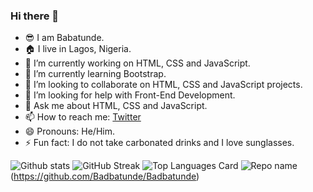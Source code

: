 ### Hi there 👋
- 😎 I am Babatunde.
- 🏠 I live in Lagos, Nigeria.
- 🔭 I’m currently working on HTML, CSS and JavaScript.
- 🌱 I’m currently learning Bootstrap.
- 👯 I’m looking to collaborate on HTML, CSS and JavaScript projects.
- 🤔 I’m looking for help with Front-End Development.
- 💬 Ask me about HTML, CSS and JavaScript.
- 📫 How to reach me: [Twitter](https://twitter.com/badbatunde)
- 😄 Pronouns: He/Him.
- ⚡ Fun fact: I do not take carbonated drinks and I love sunglasses.






![Github stats](https://github-readme-stats.vercel.app/api?username=Badbatunde&theme=tokyonight&show_icons=true&count_private=true)
![GitHub Streak](https://github-readme-streak-stats.herokuapp.com?user=Badbatunde&theme=neon-palenight&hide_border=true)
![Top Languages Card](https://github-readme-stats.vercel.app/api/top-langs/?username=Badbatunde&layout=compact)
![Repo name](https://github-readme-stats.vercel.app/api/pin/?username=Badbatunde&repo=Badbatunde&show_owner=true)(https://github.com/Badbatunde/Badbatunde)
